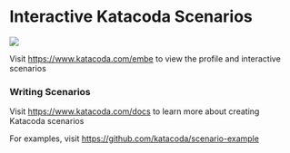 # Interactive Katacoda Scenarios

[![](http://shields.katacoda.com/katacoda/embe/count.svg)](https://www.katacoda.com/embe "Get your profile on Katacoda.com")

Visit https://www.katacoda.com/embe to view the profile and interactive scenarios

### Writing Scenarios
Visit https://www.katacoda.com/docs to learn more about creating Katacoda scenarios

For examples, visit https://github.com/katacoda/scenario-example

